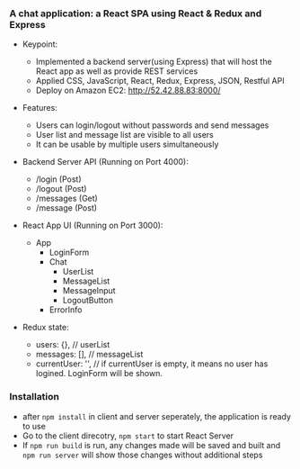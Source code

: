 ### A chat application: a React SPA using React & Redux and Express

* Keypoint:
    * Implemented a backend server(using Express) that will host the React app as well as provide REST services
    * Applied CSS, JavaScript, React, Redux, Express, JSON, Restful API
    * Deploy on Amazon EC2: http://52.42.88.83:8000/

* Features:
    * Users can login/logout without passwords and send messages
    * User list and message list are visible to all users
    * It can be usable by multiple users simultaneously

* Backend Server API (Running on Port 4000):
    * /login (Post)
    * /logout (Post)
    * /messages (Get)
    * /message (Post)

* React App UI (Running on Port 3000):
    * App
        * LoginForm
        * Chat
            * UserList
            * MessageList
            * MessageInput
            * LogoutButton
        * ErrorInfo

* Redux state:
    * users: {},  // userList
    * messages: [], // messageList
    * currentUser: '', // if currentUser is empty, it means no user has logined. LoginForm will be shown.


### Installation
* after `npm install` in client and server seperately, the application is ready to use
* Go to the client direcotry, `npm start` to start React Server
* If `npm run build` is run, any changes made will be saved and built and `npm run server` will show those changes without additional steps

